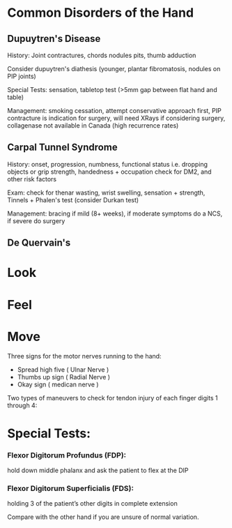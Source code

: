 # Common Disorders of the Hand

## Dupuytren's Disease
History: Joint contractures, chords nodules pits, thumb adduction

Consider dupuytren's diathesis (younger, plantar fibromatosis, nodules on PIP joints)

Special Tests: sensation, tabletop test (>5mm gap between flat hand and table)

Management: smoking cessation, attempt conservative approach first, PIP contracture is indication for surgery, will need XRays if considering surgery, collagenase not available in Canada (high recurrence rates)

## Carpal Tunnel Syndrome
History: onset, progression, numbness, functional status i.e. dropping objects or grip strength, handedness + occupation
check for DM2, and other risk factors

Exam: check for thenar wasting, wrist swelling, sensation + strength, Tinnels + Phalen's test (consider Durkan test)

Management: bracing if mild (8+ weeks), if moderate symptoms do a NCS, if severe do surgery

## De Quervain's

# Look

# Feel

# Move

Three signs for the motor nerves running to the hand:

- Spread high five ( Ulnar Nerve )
- Thumbs up sign ( Radial Nerve )
- Okay sign ( medican nerve )

Two types of maneuvers to check for tendon injury of each finger digits 1 through 4:

# Special Tests:

### Flexor Digitorum Profundus (FDP):
hold down middle phalanx and ask the patient to flex at the DIP
### Flexor Digitorum Superficialis (FDS): 
holding 3 of the patient’s other digits in complete extension

Compare with the other hand if you are unsure of normal variation. 

